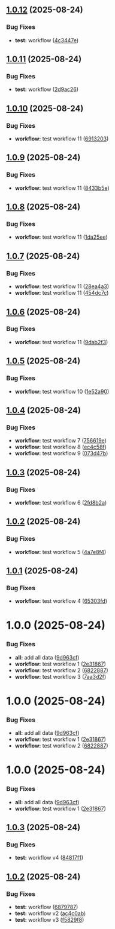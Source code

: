 ## [1.0.12](https://github.com/jpradoar/argocd-badges-api/compare/v1.0.11...v1.0.12) (2025-08-24)


### Bug Fixes

* **test:** workflow ([4c3447e](https://github.com/jpradoar/argocd-badges-api/commit/4c3447e1a838ae8759e028838c3bccac30503cff))

## [1.0.11](https://github.com/jpradoar/argocd-badges-api/compare/v1.0.10...v1.0.11) (2025-08-24)


### Bug Fixes

* **test:** workflow ([2d9ac26](https://github.com/jpradoar/argocd-badges-api/commit/2d9ac2646c38f25490e7674ad2d78a2036bc1b99))

## [1.0.10](https://github.com/jpradoar/argocd-badges-api/compare/v1.0.9...v1.0.10) (2025-08-24)


### Bug Fixes

* **workflow:** test workflow 11 ([6913203](https://github.com/jpradoar/argocd-badges-api/commit/691320355684f6ddbb9bfe71e625f63f1cd85659))

## [1.0.9](https://github.com/jpradoar/argocd-badges-api/compare/v1.0.8...v1.0.9) (2025-08-24)


### Bug Fixes

* **workflow:** test workflow 11 ([8433b5e](https://github.com/jpradoar/argocd-badges-api/commit/8433b5e05864ee1a6148035ee27936db844645ff))

## [1.0.8](https://github.com/jpradoar/argocd-badges-api/compare/v1.0.7...v1.0.8) (2025-08-24)


### Bug Fixes

* **workflow:** test workflow 11 ([1da25ee](https://github.com/jpradoar/argocd-badges-api/commit/1da25ee235ac35ff3a4e9caf257ec618bf6d04be))

## [1.0.7](https://github.com/jpradoar/argocd-badges-api/compare/v1.0.6...v1.0.7) (2025-08-24)


### Bug Fixes

* **workflow:** test workflow 11 ([28ea4a3](https://github.com/jpradoar/argocd-badges-api/commit/28ea4a347d37f14c8650663933c910b29a37f91b))
* **workflow:** test workflow 11 ([454dc7c](https://github.com/jpradoar/argocd-badges-api/commit/454dc7c4e205fac29f79b3df144bd8f0cf4a7fe9))

## [1.0.6](https://github.com/jpradoar/argocd-badges-api/compare/v1.0.5...v1.0.6) (2025-08-24)


### Bug Fixes

* **workflow:** test workflow 11 ([9dab2f3](https://github.com/jpradoar/argocd-badges-api/commit/9dab2f3b8a35930db41bef95ceb7f808a311065b))

## [1.0.5](https://github.com/jpradoar/argocd-badges-api/compare/v1.0.4...v1.0.5) (2025-08-24)


### Bug Fixes

* **workflow:** test workflow 10 ([1e52a90](https://github.com/jpradoar/argocd-badges-api/commit/1e52a908cdd2bbc5d2e50507982515c41dcf6244))

## [1.0.4](https://github.com/jpradoar/argocd-badges-api/compare/v1.0.3...v1.0.4) (2025-08-24)


### Bug Fixes

* **workflow:** test workflow 7 ([756619e](https://github.com/jpradoar/argocd-badges-api/commit/756619ebac81bad000475a46cf6a85bdbd793345))
* **workflow:** test workflow 8 ([ec4c58f](https://github.com/jpradoar/argocd-badges-api/commit/ec4c58fa3f72950a10e459b5a41234778f0584f7))
* **workflow:** test workflow 9 ([073d47b](https://github.com/jpradoar/argocd-badges-api/commit/073d47b79fa5fc1f23bd0960cd82d49390788ee4))

## [1.0.3](https://github.com/jpradoar/argocd-badges-api/compare/v1.0.2...v1.0.3) (2025-08-24)


### Bug Fixes

* **workflow:** test workflow 6 ([2fd8b2a](https://github.com/jpradoar/argocd-badges-api/commit/2fd8b2aea59e72012c4b11c51406f249487ad216))

## [1.0.2](https://github.com/jpradoar/argocd-badges-api/compare/v1.0.1...v1.0.2) (2025-08-24)


### Bug Fixes

* **workflow:** test workflow 5 ([4a7e8f4](https://github.com/jpradoar/argocd-badges-api/commit/4a7e8f4e7aaa7c3fb1b62ee30ab16926b047b4c6))

## [1.0.1](https://github.com/jpradoar/argocd-badges-api/compare/v1.0.0...v1.0.1) (2025-08-24)


### Bug Fixes

* **workflow:** test workflow 4 ([65303fd](https://github.com/jpradoar/argocd-badges-api/commit/65303fdb1e99e4029c5dff0566e5e568e00f511b))

# 1.0.0 (2025-08-24)


### Bug Fixes

* **all:** add all data ([9d963cf](https://github.com/jpradoar/argocd-badges-api/commit/9d963cf9b3bf7e26c9749af2066359c7b736c9d3))
* **workflow:** test workflow 1 ([2e31867](https://github.com/jpradoar/argocd-badges-api/commit/2e3186785c32449b21b5500474ead7fc23f1be60))
* **workflow:** test workflow 2 ([6822887](https://github.com/jpradoar/argocd-badges-api/commit/682288758765e2887e5697791d14727402ecee74))
* **workflow:** test workflow 3 ([7aa3d2f](https://github.com/jpradoar/argocd-badges-api/commit/7aa3d2f6028a9806a0dfb10c3513aa357583f182))

# 1.0.0 (2025-08-24)


### Bug Fixes

* **all:** add all data ([9d963cf](https://github.com/jpradoar/argocd-badges-api/commit/9d963cf9b3bf7e26c9749af2066359c7b736c9d3))
* **workflow:** test workflow 1 ([2e31867](https://github.com/jpradoar/argocd-badges-api/commit/2e3186785c32449b21b5500474ead7fc23f1be60))
* **workflow:** test workflow 2 ([6822887](https://github.com/jpradoar/argocd-badges-api/commit/682288758765e2887e5697791d14727402ecee74))

# 1.0.0 (2025-08-24)


### Bug Fixes

* **all:** add all data ([9d963cf](https://github.com/jpradoar/argocd-badges-api/commit/9d963cf9b3bf7e26c9749af2066359c7b736c9d3))
* **workflow:** test workflow 1 ([2e31867](https://github.com/jpradoar/argocd-badges-api/commit/2e3186785c32449b21b5500474ead7fc23f1be60))

## [1.0.3](https://github.com/jpradoar/argocd-badges-api/compare/v1.0.2...v1.0.3) (2025-08-24)


### Bug Fixes

* **test:** workflow v4 ([84817f1](https://github.com/jpradoar/argocd-badges-api/commit/84817f1908aa9d89eca05dc384991eaa2f0dd27e))

## [1.0.2](https://github.com/jpradoar/argocd-badges-api/compare/v1.0.1...v1.0.2) (2025-08-24)


### Bug Fixes

* **test:** workflow ([6879787](https://github.com/jpradoar/argocd-badges-api/commit/6879787a7f5585d96add7f5c76cdc69243761be9))
* **test:** workflow v2 ([ac4c0ab](https://github.com/jpradoar/argocd-badges-api/commit/ac4c0ab29b1901029476f4bbe51afd34e74ed5b8))
* **test:** workflow v3 ([f5829f8](https://github.com/jpradoar/argocd-badges-api/commit/f5829f8ead5a4d4d91325742873757bdd58af892))
